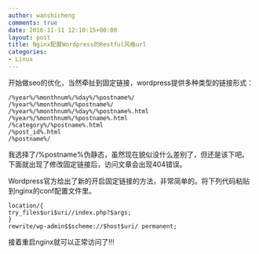 ```yaml
---
author: wanshicheng
comments: true
date: 2016-11-11 12:10:15+00:00
layout: post
title: Nginx配置Wordpress的Restful风格url
categories:
- Linux
---
```


开始做seo的优化，当然牵扯到固定链接，wordpress提供多种类型的链接形式：

```vim
/%year%/%monthnum%/%day%/%postname%/
/%year%/%monthnum%/%postname%/
/%year%/%monthnum%/%day%/%postname%.html
/%year%/%monthnum%/%postname%.html
/%category%/%postname%.html
/%post_id%.html
/%postname%/
```

我选择了/%postname%伪静态，虽然现在貌似没什么差别了，但还是该下吧。下面就出现了修改固定链接后，访问文章会出现404错误。

Wordpress官方给出了新的开启固定链接的方法，非常简单的。将下列代码粘贴到nginx的conf配置文件里。

```vim
location/{
try_files$uri$uri//index.php?$args;
}
rewrite/wp-admin$$scheme://$host$uri/ permanent;
```

接着重启nginx就可以正常访问了!!!

